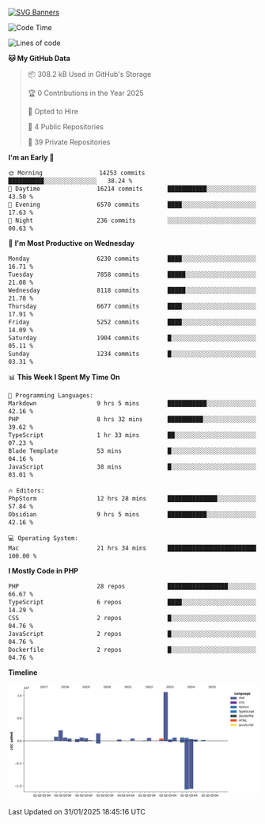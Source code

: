 [![SVG Banners](https://svg-banners.vercel.app/api?type=glitch&text1=Gere_Lajos%F0%9F%92%BB&width=800&height=400)](https://github.com/Akshay090/svg-banners)

<!--START_SECTION:waka-->
![Code Time](http://img.shields.io/badge/Code%20Time-2%2C139%20hrs%2048%20mins-blue)

![Lines of code](https://img.shields.io/badge/From%20Hello%20World%20I%27ve%20Written-23.2%20million%20lines%20of%20code-blue)

**🐱 My GitHub Data** 

> 📦 308.2 kB Used in GitHub's Storage 
 > 
> 🏆 0 Contributions in the Year 2025
 > 
> 💼 Opted to Hire
 > 
> 📜 4 Public Repositories 
 > 
> 🔑 39 Private Repositories 
 > 
**I'm an Early 🐤** 

```text
🌞 Morning                14253 commits       ██████████░░░░░░░░░░░░░░░   38.24 % 
🌆 Daytime                16214 commits       ███████████░░░░░░░░░░░░░░   43.50 % 
🌃 Evening                6570 commits        ████░░░░░░░░░░░░░░░░░░░░░   17.63 % 
🌙 Night                  236 commits         ░░░░░░░░░░░░░░░░░░░░░░░░░   00.63 % 
```
📅 **I'm Most Productive on Wednesday** 

```text
Monday                   6230 commits        ████░░░░░░░░░░░░░░░░░░░░░   16.71 % 
Tuesday                  7858 commits        █████░░░░░░░░░░░░░░░░░░░░   21.08 % 
Wednesday                8118 commits        █████░░░░░░░░░░░░░░░░░░░░   21.78 % 
Thursday                 6677 commits        ████░░░░░░░░░░░░░░░░░░░░░   17.91 % 
Friday                   5252 commits        ████░░░░░░░░░░░░░░░░░░░░░   14.09 % 
Saturday                 1904 commits        █░░░░░░░░░░░░░░░░░░░░░░░░   05.11 % 
Sunday                   1234 commits        █░░░░░░░░░░░░░░░░░░░░░░░░   03.31 % 
```


📊 **This Week I Spent My Time On** 

```text
💬 Programming Languages: 
Markdown                 9 hrs 5 mins        ███████████░░░░░░░░░░░░░░   42.16 % 
PHP                      8 hrs 32 mins       ██████████░░░░░░░░░░░░░░░   39.62 % 
TypeScript               1 hr 33 mins        ██░░░░░░░░░░░░░░░░░░░░░░░   07.23 % 
Blade Template           53 mins             █░░░░░░░░░░░░░░░░░░░░░░░░   04.16 % 
JavaScript               38 mins             █░░░░░░░░░░░░░░░░░░░░░░░░   03.01 % 

🔥 Editors: 
PhpStorm                 12 hrs 28 mins      ██████████████░░░░░░░░░░░   57.84 % 
Obsidian                 9 hrs 5 mins        ███████████░░░░░░░░░░░░░░   42.16 % 

💻 Operating System: 
Mac                      21 hrs 34 mins      █████████████████████████   100.00 % 
```

**I Mostly Code in PHP** 

```text
PHP                      28 repos            █████████████████░░░░░░░░   66.67 % 
TypeScript               6 repos             ████░░░░░░░░░░░░░░░░░░░░░   14.29 % 
CSS                      2 repos             █░░░░░░░░░░░░░░░░░░░░░░░░   04.76 % 
JavaScript               2 repos             █░░░░░░░░░░░░░░░░░░░░░░░░   04.76 % 
Dockerfile               2 repos             █░░░░░░░░░░░░░░░░░░░░░░░░   04.76 % 
```



**Timeline**

![Lines of Code chart](https://raw.githubusercontent.com/gere-lajos/gere-lajos/main/assets/bar_graph.png)


 Last Updated on 31/01/2025 18:45:16 UTC
<!--END_SECTION:waka-->
